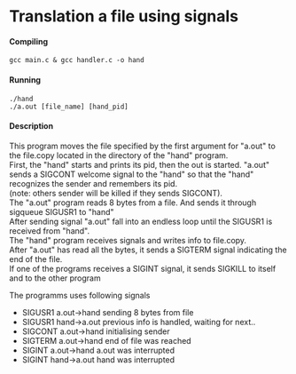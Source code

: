# Translation a file using signals
#### Compiling

	gcc main.c & gcc handler.c -o hand
	
#### Running

	./hand
	./a.out [file_name] [hand_pid]
	
#### Description

This program moves the file specified by the first argument for "a.out" to the file.copy located in the directory of the "hand" program. <br>
First, the "hand" starts and prints its pid, then the out is started. "a.out" sends a SIGCONT welcome signal to the "hand" so that the "hand" recognizes the sender and remembers its pid. <br>(note: others sender will be killed if they sends SIGCONT).<br>
The "a.out" program reads 8 bytes from a file. And sends it through sigqueue SIGUSR1 to "hand"<br> After sending signal "a.out" fall into an endless loop until the SIGUSR1 is received from "hand".<br> The "hand" program receives signals and writes info to file.copy.<br>
After "a.out" has read all the bytes, it sends a SIGTERM signal indicating the end of the file.<br> 
If one of the programs receives a SIGINT signal, it sends SIGKILL to itself and to the other program

The programms uses following signals
* SIGUSR1 a.out->hand sending 8 bytes from file
* SIGUSR1 hand->a.out previous info is handled, waiting for next..
* SIGCONT a.out->hand initialising sender
* SIGTERM a.out->hand end of file was reached
* SIGINT  a.out->hand a.out was interrupted
* SIGINT  hand->a.out hand was interrupted
